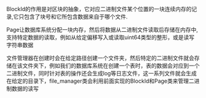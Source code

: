 BlockId的作用是对区块的抽象，它对应二进制文件某个位置的一块连续内存的记录,它只包含了块号和它所包含数据来自于哪个文件.

Page让数据库系统分配一块内存，然后将数据从二进制文件读取后存储在内存中,支持特定数据的读取，例如从给定偏移写入或读取uint64类型的整形，或是读写字符串数据

文件管理器在创建时会在给定路径创建一个文件夹，然后特定的二进制文件就会存储在该文件夹下，例如我们的数据库系统在创建一个表时，表的数据会对应到一个二进制文件，同时针对表的操作还会生成log等日志文件，这一系列文件就会生成在给定的目录下，file_manager类会利用前面实现的BlockId和Page类来管理二进制数据的读写
